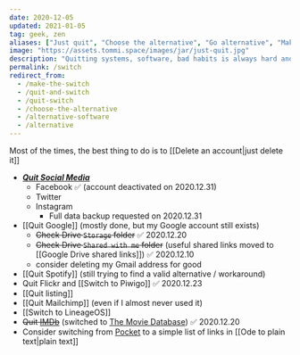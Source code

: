 ```yaml
---
date: 2020-12-05
updated: 2021-01-05
tag: geek, zen
aliases: ["Just quit", "Choose the alternative", "Go alternative", "Make the switch"]
image: "https://assets.tommi.space/images/jar/just-quit.jpg"
description: "Quitting systems, software, bad habits is always hard and often painful. Nevertheless, if it's for the best, it's worth it. Below some of the things I'm quitting."
permalink: /switch
redirect_from:
  - /make-the-switch
  - /quit-and-switch
  - /quit-switch
  - /choose-the-alternative
  - /alternative-software
  - /alternative
---
```

<div class="blue box">
	Most of the times, the best thing to do is to [[Delete an account|just delete it]]
</div>

- [**<cite>Quit Social Media</cite>**](https://quitsocialmedia.club)
	- Facebook ✅ (account deactivated on 2020.12.31)
	- Twitter
	- Instagram
		- Full data backup requested on 2020.12.31
- [[Quit Google]] (mostly done, but my Google account still exists)
	- ~~Check Drive `Storage` folder~~ ✅ 2020.12.20
	- ~~Check Drive `Shared with me` folder~~ (useful shared links moved to [[Google Drive shared links]]) ✅ 2020\.12\.10
	- consider deleting my Gmail address for good
- [[Quit Spotify]] (still trying to find a valid alternative / workaround)
- Quit Flickr and [[Switch to Piwigo]] ✅ 2020.12.23
- [[Quit listing]]
- [[Quit Mailchimp]] (even if I almost never used it)
- [[Switch to LineageOS]]
- ~~Quit [IMDb](https://www.imdb.com/user/ur90419107/)~~ (switched to [The Movie Database](https://www.themoviedb.org/u/xplosionmind "My account on The Movie Database")) ✅ 2020.12.20
- Consider switching from [Pocket](https://getpocket.com "Pocket") to a simple list of links in [[Ode to plain text|plain text]]

